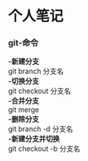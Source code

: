 # 个人笔记

### git-命令
<b>-新建分支</b><br>
git branch 分支名<br>
<b>-切换分支</b><br>
git checkout 分支名<br>
<b>-合并分支</b><br>
git merge<br>
<b>-删除分支</b><br>
git branch -d 分支名<br>
<b>-新建分支并切换</b><br>
git checkout -b 分支名
